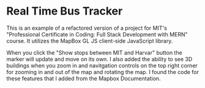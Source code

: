 # Real Time Bus Tracker

This is an example of a refactored version of a project for MIT's "Professional Certificate in Coding: Full Stack Development with MERN" course. It utilizes the MapBox GL JS client-side JavaScript library.

When you click the "Show stops between MIT and Harvar" button the marker will update and move on its own. I also added the ability to see 3D buildings when you zoom in and navitgation controls on the top right corner for zooming in and out of the map and rotating the map. I found the code for these features that I added from the Mapbox Documentation.